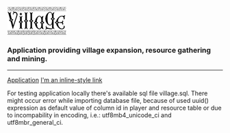 ![alt text](https://github.com/EckhartPL/village/blob/master/public/assets/graphics/logotest1.png)

<h3>Application providing village expansion, resource gathering and mining.</h3>

<hr/>

[Application](https://villagers-app.herokuapp.com/)
[I'm an inline-style link](https://www.google.com)

For testing application locally there's available sql file village.sql.
There might occur error while importing database file, because of used uuid() expression as default value of column id in player and resource table or due to incompability in encoding, i.e.: utf8mb4_unicode_ci and utf8mbr_general_ci.

